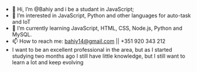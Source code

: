 - 👋 Hi, I’m @Bahiy and i be a studant in JavaScript;
- 👀 I’m interested in JavaScript, Python and other languages for auto-task and IoT
- 🌱 I’m currently learning JavaScript, HTML, CSS, Node.js, Python and MySQL.
- 📫 How to reach me: bahiy14@gmail.com || +351 920 343 212
- I want to be an excellent professional in the area, but as I started studying two months ago I still have little knowledge, but I still want to learn a lot and keep evolving

<!---
Bahiy/Bahiy is a ✨ special ✨ repository because its `README.md` (this file) appears on your GitHub profile.
You can click the Preview link to take a look at your changes.
--->
